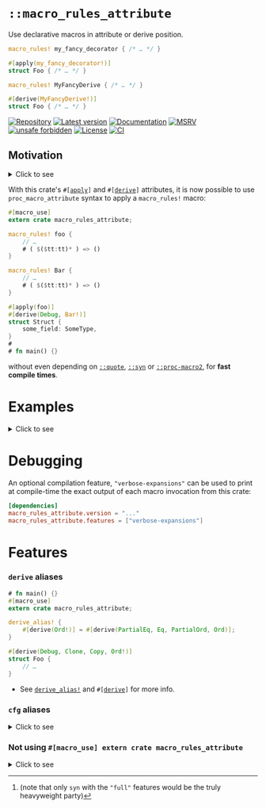 # `::macro_rules_attribute`

Use declarative macros in attribute or derive position.

```rust ,ignore
macro_rules! my_fancy_decorator { /* … */ }

#[apply(my_fancy_decorator!)]
struct Foo { /* … */ }
```

```rust ,ignore
macro_rules! MyFancyDerive { /* … */ }

#[derive(MyFancyDerive!)]
struct Foo { /* … */ }
```


[![Repository](https://img.shields.io/badge/repository-GitHub-brightgreen.svg)](
https://github.com/danielhenrymantilla/macro_rules_attribute-rs)
[![Latest version](https://img.shields.io/crates/v/macro_rules_attribute.svg)](
https://crates.io/crates/macro_rules_attribute)
[![Documentation](https://docs.rs/macro_rules_attribute/badge.svg)](
https://docs.rs/macro_rules_attribute)
[![MSRV](https://img.shields.io/badge/MSRV-1.53.0-white)](
https://gist.github.com/danielhenrymantilla/8e5b721b3929084562f8f65668920c33)
[![unsafe forbidden](https://img.shields.io/badge/unsafe-forbidden-success.svg)](
https://github.com/rust-secure-code/safety-dance/)
[![License](https://img.shields.io/crates/l/macro_rules_attribute.svg)](
https://github.com/danielhenrymantilla/macro_rules_attribute-rs/blob/master/LICENSE-ZLIB)
[![CI](https://github.com/danielhenrymantilla/macro_rules_attribute-rs/workflows/CI/badge.svg)](
https://github.com/danielhenrymantilla/macro_rules_attribute-rs/actions)

<!-- Templated by `cargo-generate` using https://github.com/danielhenrymantilla/proc-macro-template -->

## Motivation

<details><summary>Click to see</summary>

`macro_rules!` macros can be extremely powerful, but their call-site ergonomics
are sometimes not great, especially when decorating item definitions.

Indeed, compare:

```rust ,ignore
foo! {
    struct Struct {
        some_field: SomeType,
    }
}
```

to:

```rust ,ignore
#[foo]
struct Struct {
    some_field: SomeType,
}
```

 1. The former does not scale well, since it leads to **rightward drift and
"excessive" braces**.

 1. But on the other hand, the latter requires setting up a dedicated crate for
    the compiler, a `proc-macro` crate. And 99% of the time this will pull the
    [`::syn`] and [`::quote`] dependencies, which have **a
    non-negligible compile-time overhead** (the first time they are compiled).

     - note: these crates are a wonderful piece of technology, and can lead to
       extremely powerful macros. When the logic of the macro is so complicated
       that it requires a recursive `tt` muncher when implemented as a
       `macro_rules!` macro, it is definitely time to be using a `proc`edural
       macro.

       Anything involving `ident` generation / derivation, for instance, will very
       often require `proc`edural macros, unless it is simple enough for
       [`::paste`] to handle it.

___

## Solution

</details>

With this crate's <code>#\[[apply]\]</code> and <code>#\[[derive]\]</code>
attributes, it is now possible to use `proc_macro_attribute` syntax to apply a
`macro_rules!` macro:


```rust
#[macro_use]
extern crate macro_rules_attribute;

macro_rules! foo {
    // …
    # ( $($tt:tt)* ) => ()
}

macro_rules! Bar {
    // …
    # ( $($tt:tt)* ) => ()
}

#[apply(foo)]
#[derive(Debug, Bar!)]
struct Struct {
    some_field: SomeType,
}
#
# fn main() {}
```

without even depending on [`::quote`], [`::syn`] or [`::proc-macro2`], for
**fast compile times**.

[`::paste`]: https://docs.rs/paste
[`::proc-macro2`]: https://docs.rs/proc_macro2
[`::syn`]: https://docs.rs/syn
[`::quote`]: https://docs.rs/quote
[`::pin-project`]: https://docs.rs/pin-project
[`::pin-project-lite`]: https://docs.rs/pin-project-lite

# Examples

<details><summary>Click to see</summary>

### Nicer derives

```rust
#[macro_use]
extern crate macro_rules_attribute;

// Easily define shorthand aliases for "derive groups"
derive_alias! {
    #[derive(Eq!)] = #[derive(Eq, PartialEq)];
    #[derive(Ord!)] = #[derive(Ord, PartialOrd, Eq!)];
    #[derive(Copy!)] = #[derive(Copy, Clone)];
    #[derive(StdDerives!)] = #[derive(Debug, Copy!, Default, Ord!, Hash)];
}

/// Strongly-typed newtype wrapper around a `usize`, to be used for `PlayerId`s.
#[derive(StdDerives!, Into!, From!)]
pub
struct PlayerId /* = */ (
    pub usize,
);

// You can also fully define your own derives using `macro_rules!` syntax
// (handling generic type definitions may be the only finicky thing, though…)
macro_rules! Into {(
    $( #[$attr:meta] )*
    $pub:vis
    struct $NewType:ident (
        $(#[$field_attr:meta])*
        $field_pub:vis
        $Inner:ty $(,

        $($rest:tt)* )?
    );
) => (
    impl ::core::convert::Into<$Inner> for $NewType {
        #[inline]
        fn into (self: $NewType)
          -> $Inner
        {
            self.0
        }
    }
)} use Into;

macro_rules! From {(
    $( #[$attr:meta] )*
    $pub:vis
    struct $NewType:ident (
        $(#[$field_attr:meta])*
        $field_pub:vis
        $Inner:ty $(,

        $(#[$other_field_attr:meta])*
        $other_field_pub:vis
        $Rest:ty )* $(,)?
    );
) => (
    impl ::core::convert::From<$Inner> for $NewType {
        #[inline]
        fn from (inner: $Inner)
          -> Self
        {
            Self(inner, $($Rest::default),*)
        }
    }
)} use From;
#
# fn main() {}
```

### Have a `-lite` version of a proc-macro dependency that thus requires unergonomic `macro_rules!`?

Say you are writing a (pervasive and yet) tiny dependency within the `async`
ecosystem.

  - By virtue of working with `async`, you'll most probably need to deal with
    pin-projections, and thence, with [`::pin-project`].

  - But by virtue of being (pervasive and yet) tiny, you don't want to depend
    on the `quote / proc-macro2 / syn` heavyweight[^only_full_syn_is_heavy]
    troika/trinity/triumvirate of more advanced proc-macro crates.

[^only_full_syn_is_heavy]: (note that only `syn` with the `"full"` features would be the truly heavyweight party)

Hence why you may reach for something such as [`::pin-project-lite`], and its
`pin_project!` `macro_rules!`-based polyfill of the former's `#[pin_project]`
attribute.

But this suddenly hinders the ergonomics of your type definitions, and, worse,
would not be composable whenever the pattern were to be repeated for some other
functionality (_e.g._, say a `cell_project!` similar macro).

Say no more! Time to <code>#\[[apply]\]</code> our neat trick:

```rust
#[macro_use]
extern crate macro_rules_attribute;

use {
    ::core::pin::{
        Pin,
    },
    ::pin_project_lite::{
        pin_project,
    },
};

#[apply(pin_project!)]
struct Struct<T, U> {
    #[pin]
    pinned: T,
    unpinned: U,
}

impl<T, U> Struct<T, U> {
    fn method(self: Pin<&mut Self>) {
        let this = self.project();
        let _: Pin<&mut T> = this.pinned; // Pinned reference to the field
        let _: &mut U = this.unpinned; // Normal reference to the field
    }
}
#
# fn main() {}
```

### More ergonomic `lazy_static!`s

Say you had something like:

```rust
# use Sync as Logic;
#
static MY_GLOBAL: &dyn Logic = &Vec::<i32>::new();
```

and now you want to change the value of that `MY_GLOBAL` to something that isn't
`const`-constructible, and yet would like to minimize the churn in doing so.

```rust ,compile_fail
// (For those unaware of it, leaking memory to initialize a lazy static is
// a completely fine pattern, since it only occurs once, and thus, a bounded
// amount of times).
static MY_GLOBAL: &dyn Logic = Box::leak(Box::new(vec![42, 27])); // Error: not `const`!
```

You could _directly_ use a `lazy_static!` or a `OnceCell`, but then the
definition of your `static` will now appear noisier than it needs be. It's time
for attribute-position polish!

First, define the helper around, say, `OnceCell`'s `Lazy` type:

```rust
macro_rules! lazy_init {(
    $( #[$attrs:meta] )*
    $pub:vis
    static $NAME:ident: $Ty:ty = $init_value:expr ;
) => (
    $( #[$attrs] )*
    $pub
    static $NAME : ::once_cell::sync::Lazy<$Ty> =
        ::once_cell::sync::Lazy::new(|| $init_value)
    ;
)} pub(in crate) use lazy_init;
```

and now it is time to use it!:

```rust
# use Sync as Logic;
#
#[macro_use]
extern crate macro_rules_attribute;

#[apply(lazy_init)]
static MY_GLOBAL: &dyn Logic = Box::leak(Box::new(vec![42, 27]));
#
# macro_rules! lazy_init {(
#     $( #[$attrs:meta] )*
#     $pub:vis
#     static $NAME:ident : $Ty:ty = $init_value:expr ;
# ) => (
#     $( #[$attrs] )*
#     $pub
#     static $NAME : ::once_cell::sync::Lazy<$Ty> =
#         ::once_cell::sync::Lazy::new(|| $init_value)
#     ;
# )} use lazy_init;
#
# fn main() {}
```

</details>

# Debugging

An optional compilation feature, `"verbose-expansions"` can be used to print at
compile-time the exact output of each macro invocation from this crate:

```toml
[dependencies]
macro_rules_attribute.version = "..."
macro_rules_attribute.features = ["verbose-expansions"]
```

# Features

### `derive` aliases

```rust
# fn main() {}
#[macro_use]
extern crate macro_rules_attribute;

derive_alias! {
    #[derive(Ord!)] = #[derive(PartialEq, Eq, PartialOrd, Ord)];
}

#[derive(Debug, Clone, Copy, Ord!)]
struct Foo {
    // …
}
```

  - See [`derive_alias!`] and <code>#\[[derive]\]</code> for more info.

### `cfg` aliases

<details><summary>Click to see</summary>

```rust
# fn main() {}
#[macro_use]
extern crate macro_rules_attribute;

attribute_alias! {
    #[apply(complex_cfg!)] = #[cfg(
        any(
            any(
                foo,
                feature = "bar",
            ),
            all(
                target_os = "fenestrations",
                not(target_arch = "Pear"),
            ),
        ),
    )];
}

#[apply(complex_cfg!)]
mod some_item { /* … */ }
```

</details>

### Not using `#[macro_use] extern crate macro_rules_attribute`

<details><summary>Click to see</summary>

If you are allergic to `#[macro_use]` unscoped / globally-preluded semantics,
you may not be fond of having to use:

```rust
#[macro_use]
extern crate macro_rules_attribute;
# fn main() {}
```

like this documentation pervasively does.

In that case, know that you may very well stick to using `use` imports:

```rust
use ::macro_rules_attribute::{derive, derive_alias, /* … */};
// or even
use ::macro_rules_attribute::*;

derive_alias! {
    #[derive(Copy!)] = #[derive(Clone, Copy)];
}

#[derive(Copy!)]
struct Foo;
```

or even inlining the fully qualified paths (but note that the `…_alias!` macros
still take unqualified paths inside the definitions):

```rust
::macro_rules_attribute::derive_alias! {
    #[derive(Copy!)] = #[derive(Clone, Copy)];
}

#[::macro_rules_attribute::derive(Copy!)]
struct Foo;
```

I personally find these approaches too noisy to be worth it, despite the so
gained "namespace purity", hence my not using that pattern across the rest of
the examples.

</details>

[apply]: https://docs.rs/macro_rules_attribute/0.1.*/macro_rules_attribute/attr.apply.html
[derive]: https://docs.rs/macro_rules_attribute/0.1.*/macro_rules_attribute/attr.derive.html
[`derive_alias!`]: https://docs.rs/macro_rules_attribute/0.1.*/macro_rules_attribute/macro.derive_alias.html
